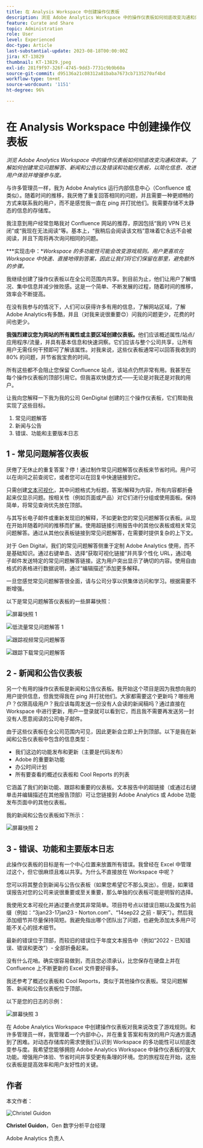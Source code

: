 ```yaml
---
title: 在 Analysis Workspace 中创建操作仪表板
description: 浏览 Adobe Analytics Workspace 中的操作仪表板如何彻底改变沟通和效率。
feature: Curate and Share
topic: Administration
role: User
level: Experienced
doc-type: Article
last-substantial-update: 2023-08-18T00:00:00Z
jira: KT-13829
thumbnail: KT-13829.jpeg
exl-id: 281f9f97-326f-4745-9dd3-7731c9b9b60a
source-git-commit: d95136a21c08312a81baba7673cb7135270af4bd
workflow-type: tm+mt
source-wordcount: '1151'
ht-degree: 96%

---
```


# 在 Analysis Workspace 中创建操作仪表板

_浏览 Adobe Analytics Workspace 中的操作仪表板如何彻底改变沟通和效率。了解如何创建常见问题解答、新闻和公告以及错误和功能仪表板，以简化信息、改进用户体验并增强参与度。_


与许多管理员一样，我为 Adobe Analytics 运行内部信息中心（Confluence 或类似）。随着时间的推移，我厌倦了重复回答相同的问题，并且需要一种更顺畅的方式来联系我的用户，而不是感觉我一直在 ping 并打扰他们。我需要存储不太静态的信息的存储库。

我注意到用户经常忽略我对 Confluence 网站的推荐，原因包括“我的 VPN 已关闭”或“我现在无法阅读”等。基本上，“我稍后会阅读该文档”意味着它永远不会被阅读，并且下周将再次询问相同的问题。

***实现击中：**Workspace 的多功能性可能会改变游戏规则。用户更喜欢在 Workspace 中快速、直接地得到答案，因此让我们将它们保留在那里，避免额外的步骤。*

我继续创建了操作仪表板以在全公司范围内共享。到目前为止，他们让用户了解情况、集中信息并减少挫败感。这是一个简单、不断发展的过程，随着时间的推移，效率会不断提高。

在没有我参与的情况下，人们可以获得许多有用的信息，了解网站区域，了解Adobe Analytics有多酷，并且（对我来说很重要😊）问我的问题更少，花费的时间也更少。

**我强烈建议您为网站的所有属性或主要区域创建仪表板。**&#x200B;他们应该概述属性/站点/应用程序/流量，并具有基本信息和快速洞察。它们应该与整个公司共享，让所有用户无需任何干预即可了解该属性。对我来说，这些仪表板通常可以回答我收到的 80% 的问题，并节省我宝贵的时间。

所有这些都不会阻止您保留 Confluence 站点，该站点仍然非常有用。我甚至在每个操作仪表板的顶部引用它。但我喜欢快捷方式——无论是对我还是对我的用户。

让我向您解释一下我为我的公司 GenDigital 创建的三个操作仪表板，它们帮助我实现了这些目标。

1. 常见问题解答
1. 新闻与公告
1. 错误、功能和主要版本日志


## 1 - 常见问题解答仪表板

厌倦了无休止的重复答案？停！通过制作常见问题解答仪表板来节省时间。用户可以在询问之前查阅它，或者您可以在回复中快速链接到它。

只需创建[文本可视化](https://experienceleague.adobe.com/docs/analytics/analyze/analysis-workspace/visualizations/text.html)，其中问题格式为标题，答案/解释为内容，所有内容都折叠起来仅显示问题。按相关性（例如页面或产品）对它们进行分组或使用面板。保持简单，将常见查询优先放在顶部。

与其写长电子邮件或重新发现旧的解释，不如更新您的常见问题解答仪表板。从现在开始并随着时间的推移而扩展。使用超链接引用报告中的其他仪表板或相关常见问题解答。通过从其他仪表板链接到常见问题解答，在需要时提供复杂的上下文。

对于 Gen Digital，我们的常见问题解答侧重于定制 Adobe Analytics 使用，而不是基础知识。通过右键单击、选择“获取可视化链接”并共享个性化 URL，通过电子邮件发送特定的常见问题解答链接。这为用户突出显示了确切的内容。使用自由格式的表格进行数据说明，通过“编辑描述”添加更多解释。

一旦您感觉常见问题解答很全面，请与公司分享以供集体访问和学习。根据需要不断增强。

以下是常见问题解答仪表板的一些屏幕快照：

![屏幕快照 1](assets/screenshot-1_v2.png)

![低流量常见问题解答 1](assets/low-traffic-faq.png)

![跟踪视频常见问题解答](assets/track-video-faq.png)

![跟踪下载常见问题解答](assets/track-downloads-faq.png)

## 2 - 新闻和公告仪表板

另一个有用的操作仪表板是新闻和公告仪表板。我开始这个项目是因为我想向我的用户提供信息，但我觉得我在 ping 并打扰他们。大家都需要这个更新吗？哪些用户？仅限高级用户？我应该每周发送一份没有人会读的新闻稿吗？通过直接在 Workspace 中进行更新，用户一登录就可以看到它，而且我不需要再发送另一封没有人愿意阅读的公司电子邮件。

由于这些仪表板在全公司范围内可见，因此更新会立即上升到顶部。以下是我在新闻和公告仪表板中包含的信息类型：

- 我们这边的功能发布和更新（主要是代码发布）
- Adobe 的重要新功能
- 办公时间计划
- 所有要查看的概述仪表板和 Cool Reports 的列表

它涵盖了我们的新功能、跟踪和重要的仪表板。文本报告中的超链接（或通过右键单击并编辑描述在其他报告顶部）可让您链接到 Adobe Analytics 或 Adobe 功能发布页面中的其他仪表板。

我的新闻和公告仪表板如下所示：

![屏幕快照 2](assets/screenshot-2.png)

## 3 - 错误、功能和主要版本日志

此操作仪表板的目标是有一个中心位置来放置所有错误。我曾经在 Excel 中管理过这个，但它很麻烦且难以共享。为什么不直接放在 Workspace 中呢？

您可以将其整合到新闻与公告仪表板（如果您希望它不那么突出）。但是，如果错误报告对您的公司来说很重要或至关重要，那么单独的仪表板可能是明智的选择。

我使用文本可视化并通过要点使其非常简单。项目符号点以错误日期以及属性为前缀（例如：“3jan23-17jan23 - Norton.com”、“14sep22 之前 - 聊天”）。然后我添加细节并尽量保持简短。我避免指出哪个团队出了问题，也避免添加太多用户可能不关心的技术细节。

最新的错误位于顶部，而较旧的错误位于年度文本报告中（例如“2022 - 已知错误、错误和更改”）- 全部折叠起来。

没有什么花哨。确实很容易做到，而且您必须承认，比您保存在硬盘上并在 Confluence 上不断更新的 Excel 文件要好得多。

我还参考了概述仪表板和 Cool Reports，类似于其他操作仪表板。常见问题解答、新闻和公告仪表板位于顶部。

以下是您的日志的示例：

![屏幕快照 3](assets/screenshot-3.png)

在 Adobe Analytics Workspace 中创建操作仪表板对我来说改变了游戏规则。和许多管理员一样，我管理着一个内部中心，并在重复答案和有效的用户沟通方面遇到了困难。对动态存储库的需求使我们认识到 Workspace 的多功能性可以彻底改变参与度。我希望您能够拥抱 Adobe Analytics Workspace 中操作仪表板的强大功能。增强用户体验、节省时间并享受更有条理的环境。您的旅程现在开始，这些仪表板是提高效率和用户友好性的关键。

## 作者

本文作者：

![Christel Guidon](assets/Christel-Headshot-150.png)

**Christel Guidon**，Gen 数字分析平台经理

Adobe Analytics 负责人
